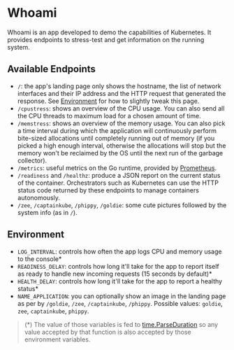 # Whoami

Whoami is an app developed to demo the capabilities of Kubernetes. It provides endpoints to stress-test and get information on the running system.

## Available Endpoints

- `/`: the app's landing page only shows the hostname, the list of network interfaces and their IP address and the HTTP request that generated the response. See [Environment](#Environment) for how to slightly tweak this page.
- `/cpustress`: shows an overview of the CPU usage. You can also send all the CPU threads to maximum load for a chosen amount of time.
- `/memstress`: shows an overview of the memory usage. You can also pick a time interval during which the application will continuously perform bite-sized allocations until completely running out of memory (if you picked a high enough interval, otherwise the allocations will stop but the memory won't be reclaimed by the OS until the next run of the garbage collector).
- `/metrics`: useful metrics on the Go runtime, provided by [Prometheus](https://prometheus.io/).
- `/readiness` and `/healthz`: produce a JSON report on the current status of the container. Orchestrators such as Kubernetes can use the HTTP status code returned by these endpoints to manage containers autonomously.
- `/zee`, `/captainkube`, `/phippy`, `/goldie`: some cute pictures followed by the system info (as in `/`).

## Environment
- `LOG_INTERVAL`: controls how often the app logs CPU and memory usage to the console*
- `READINESS_DELAY`: controls how long it'll take for the app to report itself as ready to handle new incoming requests (15 seconds by default)*
- `HEALTH_DELAY`: controls how long it'll take for the app to report a healthy status*
- `NAME_APPLICATION`: you can optionally show an image in the landing page as per by `/goldie`, `/zee`, `/captainkube`, `/phippy`.
Possible values: `goldie`, `zee`, `captainkube`, `phippy`.

> (*) The value of those variables is fed to [time.ParseDuration](https://pkg.go.dev/time#ParseDuration) so any value accepted by that function is also accepted by those environment variables.
